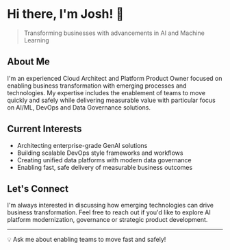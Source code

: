 # Hi there, I'm Josh! 👋

> Transforming businesses with advancements in AI and Machine Learning

## About Me

I'm an experienced Cloud Architect and Platform Product Owner focused on enabling business transformation with emerging processes and technologies.  My expertise includes the enablement of teams to move quickly and safely while delivering measurable value with particular focus on AI/ML, DevOps and Data Governance solutions.

## Current Interests

- Architecting enterprise-grade GenAI solutions
- Building scalable DevOps style frameworks and workflows
- Creating unified data platforms with modern data governance
- Enabling fast, safe delivery of measurable business outcomes

## Let's Connect

I'm always interested in discussing how emerging technologies can drive business transformation. Feel free to reach out if you'd like to explore AI platform modernization, governance or strategic product development.

---

💡 Ask me about enabling teams to move fast and safely!